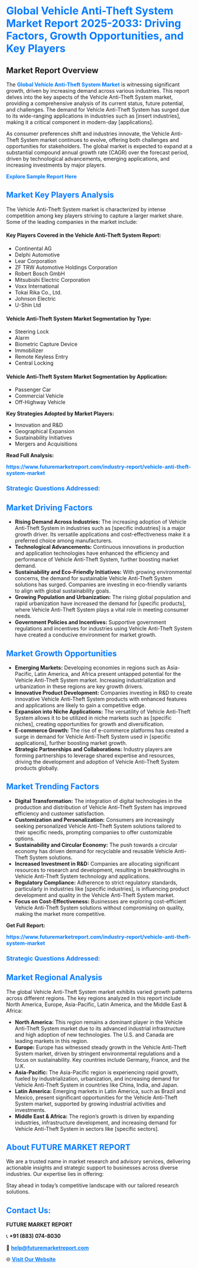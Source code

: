 <h1 style="color: #007BFF;">Global Vehicle Anti-Theft System Market Report 2025-2033: Driving Factors, Growth Opportunities, and Key Players</h1>

<section id="overview">
<h2>Market Report Overview</h2>
<p>The <a href="https://www.futuremarketreport.com/industry-report/vehicle-anti-theft-system-market" style="color: #007BFF; text-decoration: none;"><strong>Global Vehicle Anti-Theft System Market</strong></a> is witnessing significant growth, driven by increasing demand across various industries. This report delves into the key aspects of the Vehicle Anti-Theft System market, providing a comprehensive analysis of its current status, future potential, and challenges. The demand for Vehicle Anti-Theft System has surged due to its wide-ranging applications in industries such as [insert industries], making it a critical component in modern-day [applications].</p>
<p>As consumer preferences shift and industries innovate, the Vehicle Anti-Theft System market continues to evolve, offering both challenges and opportunities for stakeholders. The global market is expected to expand at a substantial compound annual growth rate (CAGR) over the forecast period, driven by technological advancements, emerging applications, and increasing investments by major players.</p>
</section>

<section id="overview">
<p><a href="https://www.futuremarketreport.com/request-sample/reportId=105278" style="color: #007BFF; text-decoration: none;"><strong>Explore Sample Report Here</strong></a></p>
</section>

<section id="key-players">
<h2 style="color: #007BFF;">Market Key Players Analysis</h2>
<p>The Vehicle Anti-Theft System market is characterized by intense competition among key players striving to capture a larger market share. Some of the leading companies in the market include:</p>
<h4>Key Players Covered in the Vehicle Anti-Theft System Report:</h4>
<ul><li>Continental AG</li><li>Delphi Automotive</li><li>Lear Corporation</li><li>ZF TRW Automotive Holdings Corporation</li><li>Robert Bosch GmbH</li><li>Mitsubishi Electric Corporation</li><li>Voxx International</li><li>Tokai Rika Co., Ltd.</li><li>Johnson Electric</li><li>U-Shin Ltd</li></ul>
<h4>Vehicle Anti-Theft System Market Segmentation by Type:</h4>
<ul><li>Steering Lock</li><li>Alarm</li><li>Biometric Capture Device</li><li>Immobilizer</li><li>Remote Keyless Entry</li><li>Central Locking</li></ul>

<h4>Vehicle Anti-Theft System Market Segmentation by Application:</h4>
<ul><li>Passenger Car</li><li>Commercial Vehicle</li><li>Off-Highway Vehicle</li></ul>
<p><strong>Key Strategies Adopted by Market Players:</strong></p>
<ul>
<li>Innovation and R&D</li>
<li>Geographical Expansion</li>
<li>Sustainability Initiatives</li>
<li>Mergers and Acquisitions</li>
</ul>
</section>

<section>
<p><strong>Read Full Analysis: </strong></p><a href="https://www.futuremarketreport.com/industry-report/vehicle-anti-theft-system-market" style="color: #007BFF; text-decoration: none;"><strong>https://www.futuremarketreport.com/industry-report/vehicle-anti-theft-system-market</strong></a>
<h3 style="color: #007BFF;">Strategic Questions Addressed:</h3>
</section>

<section id="driving-factors">
<h2 style="color: #007BFF;">Market Driving Factors</h2>
<ul>
<li><strong>Rising Demand Across Industries:</strong> The increasing adoption of Vehicle Anti-Theft System in industries such as [specific industries] is a major growth driver. Its versatile applications and cost-effectiveness make it a preferred choice among manufacturers.</li>
<li><strong>Technological Advancements:</strong> Continuous innovations in production and application technologies have enhanced the efficiency and performance of Vehicle Anti-Theft System, further boosting market demand.</li>
<li><strong>Sustainability and Eco-Friendly Initiatives:</strong> With growing environmental concerns, the demand for sustainable Vehicle Anti-Theft System solutions has surged. Companies are investing in eco-friendly variants to align with global sustainability goals.</li>
<li><strong>Growing Population and Urbanization:</strong> The rising global population and rapid urbanization have increased the demand for [specific products], where Vehicle Anti-Theft System plays a vital role in meeting consumer needs.</li>
<li><strong>Government Policies and Incentives:</strong> Supportive government regulations and incentives for industries using Vehicle Anti-Theft System have created a conducive environment for market growth.</li>
</ul>
</section>

<section id="growth-opportunities">
<h2 style="color: #007BFF;">Market Growth Opportunities</h2>
<ul>
<li><strong>Emerging Markets:</strong> Developing economies in regions such as Asia-Pacific, Latin America, and Africa present untapped potential for the Vehicle Anti-Theft System market. Increasing industrialization and urbanization in these regions are key growth drivers.</li>
<li><strong>Innovative Product Development:</strong> Companies investing in R&D to create innovative Vehicle Anti-Theft System products with enhanced features and applications are likely to gain a competitive edge.</li>
<li><strong>Expansion into Niche Applications:</strong> The versatility of Vehicle Anti-Theft System allows it to be utilized in niche markets such as [specific niches], creating opportunities for growth and diversification.</li>
<li><strong>E-commerce Growth:</strong> The rise of e-commerce platforms has created a surge in demand for Vehicle Anti-Theft System used in [specific applications], further boosting market growth.</li>
<li><strong>Strategic Partnerships and Collaborations:</strong> Industry players are forming partnerships to leverage shared expertise and resources, driving the development and adoption of Vehicle Anti-Theft System products globally.</li>
</ul>
</section>

<section id="trending-factors">
<h2 style="color: #007BFF;">Market Trending Factors</h2>
<ul>
<li><strong>Digital Transformation:</strong> The integration of digital technologies in the production and distribution of Vehicle Anti-Theft System has improved efficiency and customer satisfaction.</li>
<li><strong>Customization and Personalization:</strong> Consumers are increasingly seeking personalized Vehicle Anti-Theft System solutions tailored to their specific needs, prompting companies to offer customizable options.</li>
<li><strong>Sustainability and Circular Economy:</strong> The push towards a circular economy has driven demand for recyclable and reusable Vehicle Anti-Theft System solutions.</li>
<li><strong>Increased Investment in R&D:</strong> Companies are allocating significant resources to research and development, resulting in breakthroughs in Vehicle Anti-Theft System technology and applications.</li>
<li><strong>Regulatory Compliance:</strong> Adherence to strict regulatory standards, particularly in industries like [specific industries], is influencing product development and quality in the Vehicle Anti-Theft System market.</li>
<li><strong>Focus on Cost-Effectiveness:</strong> Businesses are exploring cost-efficient Vehicle Anti-Theft System solutions without compromising on quality, making the market more competitive.</li>
</ul>
</section>

<section>
<p><strong>Get Full Report: </strong></p><a href="https://www.futuremarketreport.com/industry-report/vehicle-anti-theft-system-market" style="color: #007BFF; text-decoration: none;"><strong>https://www.futuremarketreport.com/industry-report/vehicle-anti-theft-system-market</strong></a>
<h3 style="color: #007BFF;">Strategic Questions Addressed:</h3>
</section>


<section id="regional-analysis">
<h2 style="color: #007BFF;">Market Regional Analysis</h2>
<p>The global Vehicle Anti-Theft System market exhibits varied growth patterns across different regions. The key regions analyzed in this report include North America, Europe, Asia-Pacific, Latin America, and the Middle East & Africa:</p>
<ul>
<li><strong>North America:</strong> This region remains a dominant player in the Vehicle Anti-Theft System market due to its advanced industrial infrastructure and high adoption of new technologies. The U.S. and Canada are leading markets in this region.</li>
<li><strong>Europe:</strong> Europe has witnessed steady growth in the Vehicle Anti-Theft System market, driven by stringent environmental regulations and a focus on sustainability. Key countries include Germany, France, and the U.K.</li>
<li><strong>Asia-Pacific:</strong> The Asia-Pacific region is experiencing rapid growth, fueled by industrialization, urbanization, and increasing demand for Vehicle Anti-Theft System in countries like China, India, and Japan.</li>
<li><strong>Latin America:</strong> Emerging markets in Latin America, such as Brazil and Mexico, present significant opportunities for the Vehicle Anti-Theft System market, supported by growing industrial activities and investments.</li>
<li><strong>Middle East & Africa:</strong> The region’s growth is driven by expanding industries, infrastructure development, and increasing demand for Vehicle Anti-Theft System in sectors like [specific sectors].</li>
</ul>
</section>

<footer>
<h2 style="color: #007BFF;">About FUTURE MARKET REPORT</h2>
<p>We are a trusted name in market research and advisory services, delivering actionable insights and strategic support to businesses across diverse industries. Our expertise lies in offering:</p>

<p>Stay ahead in today’s competitive landscape with our tailored research solutions.</p>

<h2 style="color: #007BFF;">Contact Us:</h2>
<p><strong>FUTURE MARKET REPORT</strong></p>
<p>📞 <strong>+91 (883) 074-8030</strong></p>
<p>📧 <strong><a href="mailto:help@futuremarketreport.com" style="color: #007BFF;">help@futuremarketreport.com</a></strong></p>
<p>🌐 <strong><a href="https://www.futuremarketreport.com/" style="color: #007BFF;">Visit Our Website</a></strong></p>
</footer>
